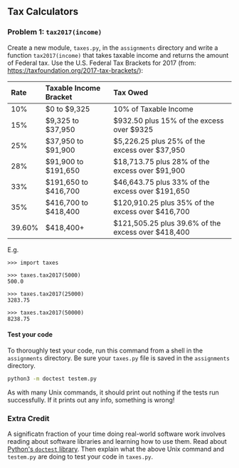 
## Tax Calculators

### Problem 1: `tax2017(income)`

Create a new module, `taxes.py`, in the `assignments` directory and write a function `tax2017(income)` that takes taxable income and returns the amount of Federal tax.
Use the U.S. Federal Tax Brackets for 2017 (from: https://taxfoundation.org/2017-tax-brackets/):

Rate    |Taxable Income Bracket  |Tax Owed
:---    |:---------------------  |:--------
10%     |$0 to $9,325            |10% of Taxable Income
15%     |$9,325 to $37,950       |$932.50 plus 15% of the excess over $9325
25%     |$37,950 to $91,900      |$5,226.25 plus 25% of the excess over $37,950
28%     |$91,900 to $191,650     |$18,713.75 plus 28% of the excess over $91,900
33%     |$191,650 to $416,700    |$46,643.75 plus 33% of the excess over $191,650
35%     |$416,700 to $418,400    |$120,910.25 plus 35% of the excess over $416,700
39.60%  |$418,400+               |$121,505.25 plus 39.6% of the excess over $418,400

E.g.
```
>>> import taxes

>>> taxes.tax2017(5000)
500.0

>>> taxes.tax2017(25000)
3283.75

>>> taxes.tax2017(50000)
8238.75
```

#### Test your code

To thoroughly test your code, run this command from a shell in the `assignments` directory.
Be sure your `taxes.py` file is saved in the `assignments` directory.

```bash
python3 -m doctest testem.py
```

As with many Unix commands, it should print out nothing if the tests run successfully.
If it prints out any info, something is wrong!

### Extra Credit

A significatn fraction of your time doing real-world software work involves reading about software libraries and learning how to use them.
Read about [Python's `doctest` library](https://docs.python.org/3.5/library/doctest.html).
Then explain what the above Unix command and `testem.py` are doing to test your code in `taxes.py`.
